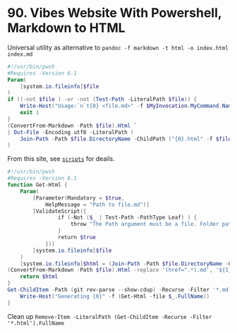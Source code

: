 # 90. Vibes Website With Powershell, Markdown to HTML

Universal utility as alternative to `pandoc -f markdown -t html -o index.html index.md`

```powershell
#!/usr/bin/pwsh
#Requires -Version 6.1
Param(
    [system.io.fileinfo]$file
)
if ((-not $file ) -or -not (Test-Path -LiteralPath $file)) {
    Write-Host("Usage:`n`t{0} <file.md>" -f $MyInvocation.MyCommand.Name)
    exit 1  
}
(ConvertFrom-Markdown -Path $file).Html `
| Out-File -Encoding utf8 -LiteralPath (
    Join-Path -Path $file.DirectoryName -ChildPath ("{0}.html" -f $file.BaseName)
)
```

From this site, see [`scripts`](https://github.com/adrianbiro/adrianbiro.github.io) for deails.

```powershell
#!/usr/bin/pwsh
#Requires -Version 6.1
function Get-Html {
    Param(
        [Parameter(Mandatory = $true,
            HelpMessage = "Path to file.md")] 
        [ValidateScript({
                if (-Not ($_ | Test-Path -PathType Leaf) ) {
                    throw "The Path argument must be a file. Folder paths are not allowed."
                }
                return $true
            })]
        [system.io.fileinfo]$file
    )
    [system.io.fileinfo]$html = (Join-Path -Path $file.DirectoryName -ChildPath ("{0}.html" -f $file.BaseName))
(ConvertFrom-Markdown -Path $file).Html -replace '(href=".*).md', '${1}.html' | Out-File -Encoding "utf8BOM" -LiteralPath $html 
    return $html
}
Get-ChildItem -Path (git rev-parse --show-cdup) -Recurse -Filter '*.md' -Exclude "README.md" | ForEach-Object {
    Write-Host("Generating {0}" -f (Get-Html -file $_.FullName))
}
```

Clean up `Remove-Item -LiteralPath (Get-ChildItem -Recurse -Filter '*.html').FullName`

